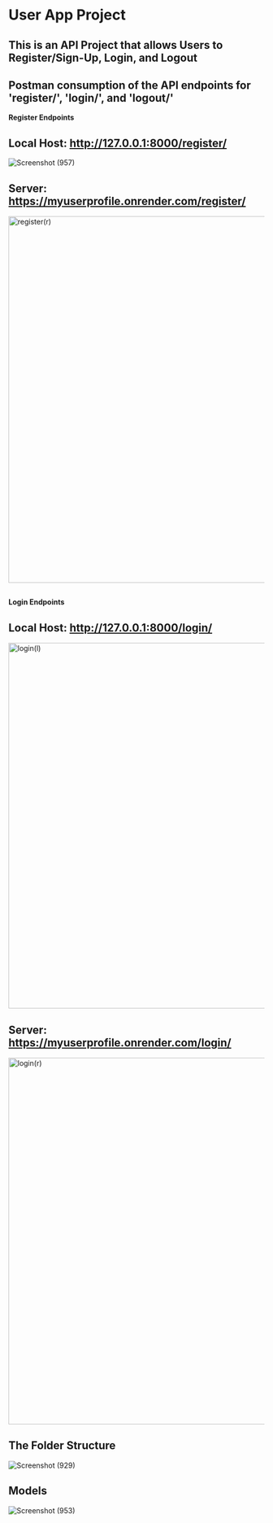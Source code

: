 # User App Project
## This is an API Project that allows Users to Register/Sign-Up, Login, and Logout

## Postman consumption of the API endpoints for 'register/', 'login/', and 'logout/'  
**Register Endpoints**
## Local Host: http://127.0.0.1:8000/register/
![Screenshot (957)](https://github.com/user-attachments/assets/92a5e14c-433b-4eb9-9519-ad5bd08bb6d8)

## Server: https://myuserprofile.onrender.com/register/
<img width="1070" height="721" alt="register(r)" src="https://github.com/user-attachments/assets/e94efcea-6592-422c-8e2d-175a1ad67fa7" />

## 
**Login Endpoints**
## Local Host: http://127.0.0.1:8000/login/

<img width="1071" height="719" alt="login(l)" src="https://github.com/user-attachments/assets/e068a342-e459-44d7-8691-1b9b96c8086e" />

## Server: https://myuserprofile.onrender.com/login/

<img width="1069" height="721" alt="login(r)" src="https://github.com/user-attachments/assets/5b20b52d-4358-4318-943a-80a90c4cd74c" />

## The Folder Structure

![Screenshot (929)](https://github.com/user-attachments/assets/36224479-640b-4743-9d87-17d020e114b7)

## Models

![Screenshot (953)](https://github.com/user-attachments/assets/a92a2546-c092-4840-a742-45a2b94a7e2c)
